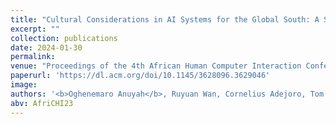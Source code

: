 ```yaml
---
title: "Cultural Considerations in AI Systems for the Global South: A Systematic Review"
excerpt: ""
collection: publications
date: 2024-01-30
permalink:
venue: "Proceedings of the 4th African Human Computer Interaction Conference (AfriCHI '23)."
paperurl: 'https://dl.acm.org/doi/10.1145/3628096.3629046'
image:
authors: '<b>Oghenemaro Anuyah</b>, Ruyuan Wan, Cornelius Adejoro, Tom Yeh, Ronald Metoyer, & Karla Badillo-Urquiola.'
abv: AfriCHI23
---
```


